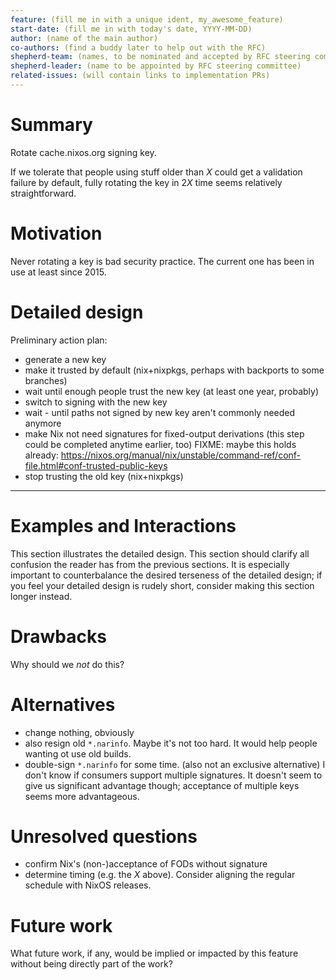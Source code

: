 ```yaml
---
feature: (fill me in with a unique ident, my_awesome_feature)
start-date: (fill me in with today's date, YYYY-MM-DD)
author: (name of the main author)
co-authors: (find a buddy later to help out with the RFC)
shepherd-team: (names, to be nominated and accepted by RFC steering committee)
shepherd-leader: (name to be appointed by RFC steering committee)
related-issues: (will contain links to implementation PRs)
---
```


# Summary
[summary]: #summary

Rotate cache.nixos.org signing key.

If we tolerate that people using stuff older than *X* could get a validation failure by default, fully rotating the key in 2*X* time seems relatively straightforward.

# Motivation
[motivation]: #motivation

Never rotating a key is bad security practice.
The current one has been in use at least since 2015.

# Detailed design
[design]: #detailed-design

Preliminary action plan:
- generate a new key
- make it trusted by default (nix+nixpkgs, perhaps with backports to some branches)
- wait until enough people trust the new key (at least one year, probably)
- switch to signing with the new key
- wait - until paths not signed by new key aren't commonly needed anymore
- make Nix not need signatures for fixed-output derivations
  (this step could be completed anytime earlier, too)
  FIXME: maybe this holds already:
    https://nixos.org/manual/nix/unstable/command-ref/conf-file.html#conf-trusted-public-keys
- stop trusting the old key (nix+nixpkgs)



- - -


# Examples and Interactions
[examples-and-interactions]: #examples-and-interactions

This section illustrates the detailed design. This section should clarify all
confusion the reader has from the previous sections. It is especially important
to counterbalance the desired terseness of the detailed design; if you feel
your detailed design is rudely short, consider making this section longer
instead.

# Drawbacks
[drawbacks]: #drawbacks

Why should we *not* do this?

# Alternatives
[alternatives]: #alternatives

- change nothing, obviously
- also resign old `*.narinfo`.  Maybe it's not too hard.
  It would help people wanting ot use old builds.
- double-sign `*.narinfo` for some time. (also not an exclusive alternative)
  I don't know if consumers support multiple signatures.
  It doesn't seem to give us significant advantage though;
  acceptance of multiple keys seems more advantageous.

# Unresolved questions
[unresolved]: #unresolved-questions

- confirm Nix's (non-)acceptance of FODs without signature
- determine timing (e.g. the *X* above).
  Consider aligning the regular schedule with NixOS releases.

# Future work
[future]: #future-work

What future work, if any, would be implied or impacted by this feature
without being directly part of the work?
